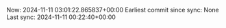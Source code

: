 Now: 2024-11-11 03:01:22.865837+00:00 Earliest commit since sync: None Last sync: 2024-11-11 00:22:40+00:00
